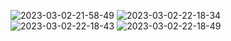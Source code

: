 ![2023-03-02-21-58-49](https://cdn.jsdelivr.net/gh/pleb631/ImgManager@main/img/2023-03-02-21-58-49.png)
![2023-03-02-22-18-34](https://cdn.jsdelivr.net/gh/pleb631/ImgManager@main/img/2023-03-02-22-18-34.png)
![2023-03-02-22-18-43](https://cdn.jsdelivr.net/gh/pleb631/ImgManager@main/img/2023-03-02-22-18-43.png)
![2023-03-02-22-18-49](https://cdn.jsdelivr.net/gh/pleb631/ImgManager@main/img/2023-03-02-22-18-49.png)